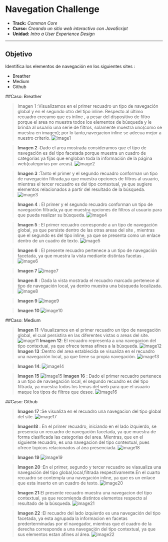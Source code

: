 # Navegation Challenge

* **Track:** _Common Core_
* **Curso:** _Creando un sitio web interactivo con JavaScript_
* **Unidad:** _Intro a User Experience Design_

***
## Objetivo

Identifica los elementos de navegación en los siguientes sites :
- Breather
- Medium
- Github

##Caso: Breather

   > Imagen 1 :Visualizamos en el primer recuadro un tipo de navegación global y en el segundo otro del tipo inline. Respecto al último recuadro creeamo que es inline , a pesar del dispositivo de filtro porque el area no muestra todos los elementos de búsqueda y le brinda al usuario una serie de filtros, solamente muestra uno(como se muestra en imagen); por lo tanto,navegacion inline se adecua mejor a nuestro criterio.
![image1](assets/img/image1.jpg)

   > **Imagen 2** :Dado el area mostrada consideramos que el tipo de navegación es del tipo facetada porque muestra un cuadro de categorias ya fijas que engloban toda la información de la página web(categorias por areas).
![image2](assets/img/image2.jpg)

   > **Imagen 3** :Tanto el primer y el segundo recuadro conforman un tipo de navegación filtrada,ya que muestra opciones de filtros al usuario, mientras el tercer recuadro es del tipo contextual, ya que sugiere elementos relacionados a partir del resultado de la búsqueda.
![image3](assets/img/image3.jpg)

   > **Imagen 4** : El primer y el segundo recuadro conforman un tipo de navegación filtrada,ya que muestra opciones de filtros al usuario para que pueda realizar su búsqueda.
![image4](assets/img/image4.jpg)

   > **Imagen 5** : El primer recuadro corresponde a un tipo de navegación global, ya que persiste dentro de las otras areas del site , mientras que el segundo es del tipo inline, ya que se presenta como un enlace dentro de un cuadro de texto.
![image5](assets/img/image5.jpg)

   > **Imagen 6** : El presente recuadro pertenece a un tipo de navegación facetada, ya que muestra la vista mediante distintas facetas .
![image6](assets/img/image6.jpg)

   > **Imagen 7**
![image7](assets/img/image7.jpg)

   > **Imagen 8** : Dada la vista mostrada el recuadro marcado pertenece al tipo de navegación local, ya dentro muestra una búsqueda localizada.
![image8](assets/img/image8.jpg)

   > **Imagen 9**
![image9](assets/img/image9.jpg)

   > **Imagen 10**
![image10](assets/img/image10.jpg)

##Caso: Medium

   > **Imagen 11** :Visualizamos en el primer recuadro un tipo de navegación global, el cual persistira en las diferentes vistas o areas del site.
![image11](assets/img/image11.jpg)
   > **Imagen 12**: El recuadro representa a una navegacion del tipo contextual, ya que ofrece temas afines a la búsqueda.
![image12](assets/img/image12.jpg)
   > **Imagen 13** :Dentro del area establecida se visualiza en el recuadro una navegación local, ya que tiene su propia navegación.
![image13](assets/img/image13.jpg)

   > **Imagen 14**:
![image14](assets/img/image14.jpg)

   > **Imagen 15**
![image15](assets/img/image15.jpg)
   > **Imagen 16** : Dado el primer recuadro pertenece a un tipo de navaegación local, el segundo recuadro es del tipo filtrada, ya muestra todos los temas del web para que el usuario maque los tipos de filtros que desee.
![image16](assets/img/image16.jpg)

##Caso: Github

   > **Imagen 17** :Se visualiza en el recuadro una navegacion del tipo global del site.
![image17](assets/img/image17.jpg)

   > **Imagen18** : En el primer recuadro, iniciando en el lado izquierdo, se presencia un recuadro de navegación facetada, ya que muestra de forma clasificada las categorias del area. Mientras, que en el siguiente recuadro, es una navegacion del tipo contextual, pues ofrece topicos relacionados al áea presenciada.
![image18](assets/img/image18.jpg)

   > **Imagen 19**
![image19](assets/img/image19.jpg)

   > **Imagen 20** :En el primer, segundo y tercer recuadro se viasualiza una navegación del tipo global,local,filtrada  respectivamente.En el cuarto recuadro se contempla una navegación inline, ya que es un enlace que esta inserto en un cuadro de texto.
![image20](assets/img/image20.jpg)

   > **Imagen 21**:El presente recuadro muestra una navegacion del tipo contextual, ya que recomienda distintos elementos respecto al resultado de la búsqueda.
![image21](assets/img/image21.jpg)

   > **Imagen 22** :El recuadro del lado izquierdo es una navegación del tipo facetada, ya esta agrupada la informacion en facetas prederterminadas por el navegador, mientras que el cuadro de la derecha corresponde a una navegación del tipo contextual, ya que sus elementos estan afines al área.
![image22](assets/img/image22.jpg)
